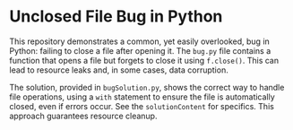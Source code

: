 # Unclosed File Bug in Python

This repository demonstrates a common, yet easily overlooked, bug in Python: failing to close a file after opening it. The `bug.py` file contains a function that opens a file but forgets to close it using `f.close()`. This can lead to resource leaks and, in some cases, data corruption.

The solution, provided in `bugSolution.py`, shows the correct way to handle file operations, using a `with` statement to ensure the file is automatically closed, even if errors occur.  See the `solutionContent` for specifics.  This approach guarantees resource cleanup. 